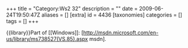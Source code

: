 +++
title = "Category:Ws2 32"
description = ""
date = 2009-06-24T19:50:47Z
aliases = []
[extra]
id = 4436
[taxonomies]
categories = []
tags = []
+++

{{library}}Part of [[Windows]]: [http://msdn.microsoft.com/en-us/library/ms738527(VS.85).aspx msdn].
